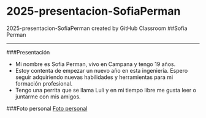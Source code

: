 # 2025-presentacion-SofiaPerman
2025-presentacion-SofiaPerman created by GitHub Classroom
##Sofia Perman
___
###Presentación
- Mi nombre es Sofia Perman, vivo en Campana y tengo 19 años. 
- Estoy contenta de empezar un nuevo año en esta ingeniería. Espero seguir adquiriendo nuevas habilidades y herramientas para mi formación profesional. 
- Tengo una perrita que se llama Luli y en mi tiempo libre me gusta leer o juntarme con mis amigos.

###Foto personal
[Foto personal](https://github.com/user-attachments/assets/cbcfc467-5c57-4df4-9e1a-eeceab5a477a)
